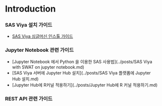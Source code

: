# Introduction

### SAS Viya 설치 가이드

- [SAS Viya 싱글머신 인스톨 가이드](./posts/SAS_Viya_SMP_Installation_guide.md)

### Jupyter Notebook 관련 가이드

- [Jupyter Notebook 에서 Python 을 이용한 SAS 사용법](../posts/SAS Viya with SWAT on jupyter notebook.md)
- [SAS Viya 서버에 Jupyter Hub 설치](../posts/SAS Viya 플랫폼에 Jupyter Hub 설치.md)
- [Jupyter Hub에 R커널 적용하기](../posts/Jupyter Hub에 R 커널 적용하기.md)

### REST API 관련 가이드




